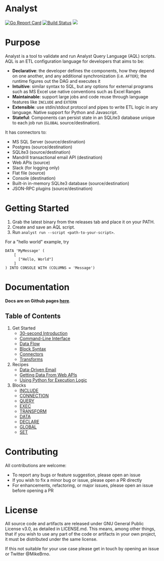 # Analyst

[![Go Report Card](http://goreportcard.com/badge/github.com/michaelbironneau/analyst)](https://goreportcard.com/report/github.com/michaelbironneau/analyst)
[![Build Status](https://travis-ci.org/michaelbironneau/analyst.svg?branch=master)](https://travis-ci.org/michaelbironneau/analyst/)
[![](https://godoc.org/github.com/michaelbironneau/analyst?status.svg)](http://godoc.org/github.com/michaelbironneau/analyst)

# Purpose

Analyst is a tool to validate and run Analyst Query Language (AQL) scripts. AQL is an ETL configuration language for developers that aims to be:
* **Declarative**: the developer defines the components, how they depend on one another, and any additional synchronization (i.e. `AFTER`); the runtime figures out the DAG and executes it
* **Intuitive**: similar syntax to SQL, but any options for external programs such as MS Excel use native conventions such as Excel Ranges
* **Maintainable**: support large jobs and code reuse through language features like `INCLUDE` and `EXTERN`
* **Extensible**: use stdin/stdout protocol and pipes to write ETL logic in any language. Native support for Python and Javascript.
* **Stateful**: Components can persist state in an SQLite3 database unique to each job run (`GLOBAL` source/destination).

It has connectors to:

* MS SQL Server (source/destination)
* Postgres (source/destination)
* SQLite3 (source/destination)
* Mandrill transactional email API (destination)
* Web APIs (source)
* Slack (for logging only)
* Flat file (source)
* Console (destination)
* Built-in in-memory SQLite3 database (source/destination)
* JSON-RPC plugins (source/destination)

# Getting Started

1. Grab the latest binary from the releases tab and place it on your PATH.
2. Create and save an AQL script.
3. Run `analyst run --script <path-to-your-script>`.

For a "hello world" example, try

```
DATA 'MyMessage' (
	[
	  ["Hello, World"]
	]
) INTO CONSOLE WITH (COLUMNS = 'Message')

```

# Documentation

**Docs are on Github pages [here](https://michaelbironneau.github.io/analyst)**.

## Table of Contents

1. Get Started
    - [30-second Introduction](https://michaelbironneau.github.io/analyst/docs/intro.html)
    - [Command-Line Interface](https://michaelbironneau.github.io/analyst/docs/cli.html)
    - [Data Flow](https://michaelbironneau.github.io/analyst/docs/data-flow.html)
    - [Block Syntax](https://michaelbironneau.github.io/analyst/docs/blocks.html)
    - [Connectors](https://michaelbironneau.github.io/analyst/docs/connections.html)
    - [Transforms](https://michaelbironneau.github.io/analyst/docs/transforms.html)
2. Recipes
    - [Data-Driven Email](https://michaelbironneau.github.io/analyst/docs/email.html)
    - [Getting Data From Web APIs](https://michaelbironneau.github.io/analyst/docs/http.html)
	- [Using Python for Execution Logic](https://michaelbironneau.github.io/analyst/docs/logic.html)
3. Blocks
    - [INCLUDE](https://michaelbironneau.github.io/analyst/docs/include.html)
    - [CONNECTION](https://michaelbironneau.github.io/analyst/docs/connection.html)
    - [QUERY](https://michaelbironneau.github.io/analyst/docs/query.html)
    - [EXEC](https://michaelbironneau.github.io/analyst/docs/exec.html)
    - [TRANSFORM](https://michaelbironneau.github.io/analyst/docs/transform.html)
    - [DATA](https://michaelbironneau.github.io/analyst/docs/data.html)
    - [DECLARE](https://michaelbironneau.github.io/analyst/docs/declare.html)
    - [GLOBAL](https://michaelbironneau.github.io/analyst/docs/global.html)
    - [SET](https://michaelbironneau.github.io/analyst/docs/set.html)

# Contributing

All contributions are welcome:

* To report any bugs or feature suggestion, please open an issue
* If you wish to fix a minor bug or issue, please open a PR directly
* For enhancements, refactoring, or major issues, please open an issue before opening a PR

# License

All source code and artifacts are released under GNU General Public License v3.0, as detailed in LICENSE.md. This means, among other things, that if you wish to use any part of the code or artifacts in your own project, it must be distributed under the same license.

If this not suitable for your use case please get in touch by opening an issue or Twitter @MikeBrno.